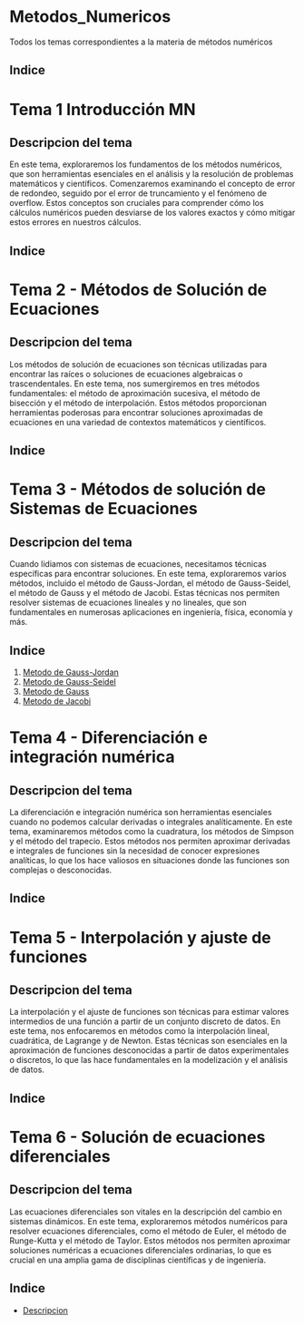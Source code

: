 # Metodos_Numericos
Todos los temas correspondientes a la materia de métodos numéricos
## Indice


# Tema 1 Introducción MN
## Descripcion del tema
En este tema, exploraremos los fundamentos de los métodos numéricos, que son herramientas esenciales en el análisis y la resolución de problemas matemáticos y científicos. Comenzaremos examinando el concepto de error de redondeo, seguido por el error de truncamiento y el fenómeno de overflow. Estos conceptos son cruciales para comprender cómo los cálculos numéricos pueden desviarse de los valores exactos y cómo mitigar estos errores en nuestros cálculos.

## Indice


# Tema 2 - Métodos de Solución de Ecuaciones
## Descripcion del tema
Los métodos de solución de ecuaciones son técnicas utilizadas para encontrar las raíces o soluciones de ecuaciones algebraicas o trascendentales. En este tema, nos sumergiremos en tres métodos fundamentales: el método de aproximación sucesiva, el método de bisección y el método de interpolación. Estos métodos proporcionan herramientas poderosas para encontrar soluciones aproximadas de ecuaciones en una variedad de contextos matemáticos y científicos.

## Indice


# Tema 3 - Métodos de solución de Sistemas de Ecuaciones
## Descripcion del tema
Cuando lidiamos con sistemas de ecuaciones, necesitamos técnicas específicas para encontrar soluciones. En este tema, exploraremos varios métodos, incluido el método de Gauss-Jordan, el método de Gauss-Seidel, el método de Gauss y el método de Jacobi. Estas técnicas nos permiten resolver sistemas de ecuaciones lineales y no lineales, que son fundamentales en numerosas aplicaciones en ingeniería, física, economía y más.

## Indice
1. [Metodo de Gauss-Jordan](Metodos/Tema_3/Metodo_Gauss-Jordan.md)
2. [Metodo de Gauss-Seidel](Metodos/Tema_3/Metodo_Gauss-seidel.md)
3. [Metodo de Gauss](Metodos/Tema_3/Metodo_Gauss.md)
4. [Metodo de Jacobi](Metodos/Tema_3/Metodo_Jacobi.md)


# Tema 4 - Diferenciación e integración numérica
## Descripcion del tema
La diferenciación e integración numérica son herramientas esenciales cuando no podemos calcular derivadas o integrales analíticamente. En este tema, examinaremos métodos como la cuadratura, los métodos de Simpson y el método del trapecio. Estos métodos nos permiten aproximar derivadas e integrales de funciones sin la necesidad de conocer expresiones analíticas, lo que los hace valiosos en situaciones donde las funciones son complejas o desconocidas.

## Indice


# Tema 5 - Interpolación y ajuste de funciones
## Descripcion del tema
La interpolación y el ajuste de funciones son técnicas para estimar valores intermedios de una función a partir de un conjunto discreto de datos. En este tema, nos enfocaremos en métodos como la interpolación lineal, cuadrática, de Lagrange y de Newton. Estas técnicas son esenciales en la aproximación de funciones desconocidas a partir de datos experimentales o discretos, lo que las hace fundamentales en la modelización y el análisis de datos.

## Indice


# Tema 6 - Solución de ecuaciones diferenciales
## Descripcion del tema
Las ecuaciones diferenciales son vitales en la descripción del cambio en sistemas dinámicos. En este tema, exploraremos métodos numéricos para resolver ecuaciones diferenciales, como el método de Euler, el método de Runge-Kutta y el método de Taylor. Estos métodos nos permiten aproximar soluciones numéricas a ecuaciones diferenciales ordinarias, lo que es crucial en una amplia gama de disciplinas científicas y de ingeniería.

## Indice
- [Descripcion](Tema_6/Readme.md)



